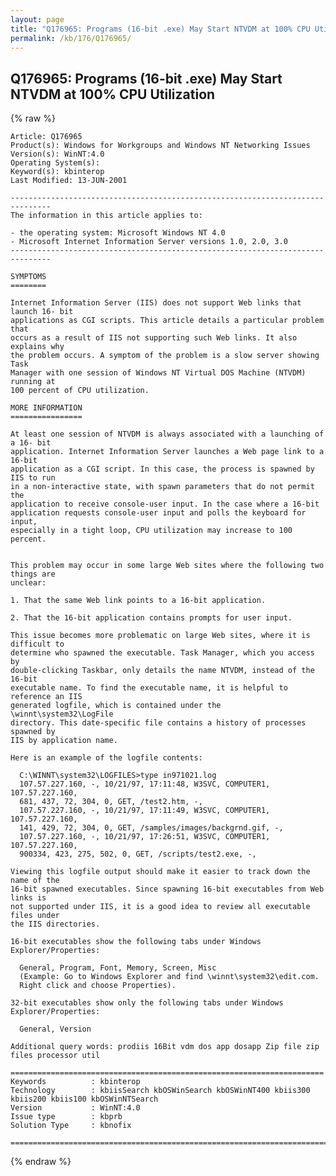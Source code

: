 ```yaml
---
layout: page
title: "Q176965: Programs (16-bit .exe) May Start NTVDM at 100% CPU Utilization"
permalink: /kb/176/Q176965/
---
```


## Q176965: Programs (16-bit .exe) May Start NTVDM at 100% CPU Utilization

{% raw %}

	Article: Q176965
	Product(s): Windows for Workgroups and Windows NT Networking Issues
	Version(s): WinNT:4.0
	Operating System(s): 
	Keyword(s): kbinterop
	Last Modified: 13-JUN-2001
	
	-------------------------------------------------------------------------------
	The information in this article applies to:
	
	- the operating system: Microsoft Windows NT 4.0 
	- Microsoft Internet Information Server versions 1.0, 2.0, 3.0 
	-------------------------------------------------------------------------------
	
	SYMPTOMS
	========
	
	Internet Information Server (IIS) does not support Web links that launch 16- bit
	applications as CGI scripts. This article details a particular problem that
	occurs as a result of IIS not supporting such Web links. It also explains why
	the problem occurs. A symptom of the problem is a slow server showing Task
	Manager with one session of Windows NT Virtual DOS Machine (NTVDM) running at
	100 percent of CPU utilization.
	
	MORE INFORMATION
	================
	
	At least one session of NTVDM is always associated with a launching of a 16- bit
	application. Internet Information Server launches a Web page link to a 16-bit
	application as a CGI script. In this case, the process is spawned by IIS to run
	in a non-interactive state, with spawn parameters that do not permit the
	application to receive console-user input. In the case where a 16-bit
	application requests console-user input and polls the keyboard for input,
	especially in a tight loop, CPU utilization may increase to 100 percent.
	
	
	This problem may occur in some large Web sites where the following two things are
	unclear:
	
	1. That the same Web link points to a 16-bit application.
	
	2. That the 16-bit application contains prompts for user input.
	
	This issue becomes more problematic on large Web sites, where it is difficult to
	determine who spawned the executable. Task Manager, which you access by
	double-clicking Taskbar, only details the name NTVDM, instead of the 16-bit
	executable name. To find the executable name, it is helpful to reference an IIS
	generated logfile, which is contained under the \winnt\system32\LogFile
	directory. This date-specific file contains a history of processes spawned by
	IIS by application name.
	
	Here is an example of the logfile contents:
	
	  C:\WINNT\system32\LOGFILES>type in971021.log
	  107.57.227.160, -, 10/21/97, 17:11:48, W3SVC, COMPUTER1, 107.57.227.160,
	  681, 437, 72, 304, 0, GET, /test2.htm, -,
	  107.57.227.160, -, 10/21/97, 17:11:49, W3SVC, COMPUTER1, 107.57.227.160,
	  141, 429, 72, 304, 0, GET, /samples/images/backgrnd.gif, -,
	  107.57.227.160, -, 10/21/97, 17:26:51, W3SVC, COMPUTER1, 107.57.227.160,
	  900334, 423, 275, 502, 0, GET, /scripts/test2.exe, -,
	
	Viewing this logfile output should make it easier to track down the name of the
	16-bit spawned executables. Since spawning 16-bit executables from Web links is
	not supported under IIS, it is a good idea to review all executable files under
	the IIS directories.
	
	16-bit executables show the following tabs under Windows Explorer/Properties:
	
	  General, Program, Font, Memory, Screen, Misc
	  (Example: Go to Windows Explorer and find \winnt\system32\edit.com.
	  Right click and choose Properties).
	
	32-bit executables show only the following tabs under Windows
	Explorer/Properties:
	
	  General, Version
	
	Additional query words: prodiis 16Bit vdm dos app dosapp Zip file zip files processor util
	
	======================================================================
	Keywords          : kbinterop 
	Technology        : kbiisSearch kbOSWinSearch kbOSWinNT400 kbiis300 kbiis200 kbiis100 kbOSWinNTSearch
	Version           : WinNT:4.0
	Issue type        : kbprb
	Solution Type     : kbnofix
	
	=============================================================================
	

{% endraw %}

